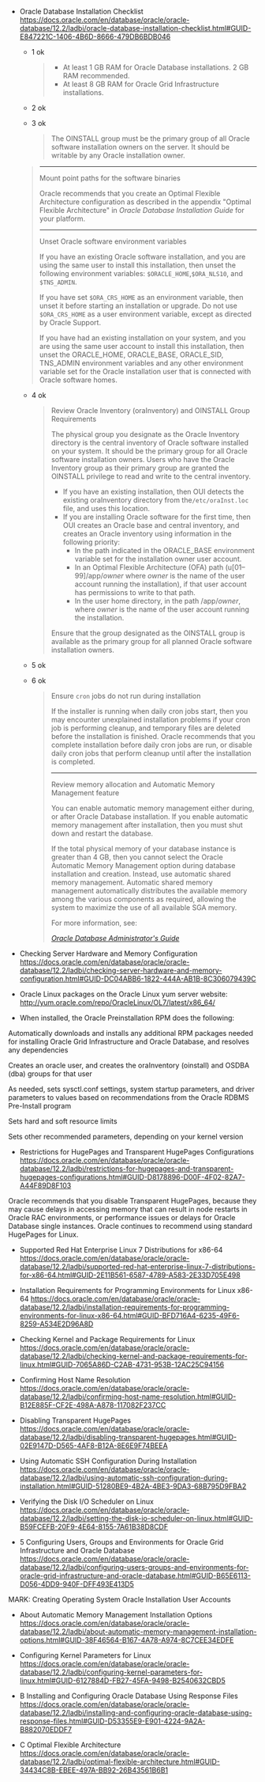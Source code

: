 - Oracle Database Installation Checklist
  https://docs.oracle.com/en/database/oracle/oracle-database/12.2/ladbi/oracle-database-installation-checklist.html#GUID-E847221C-1406-4B6D-8666-479DB6BDB046

  - 1 ok

    > - At least 1 GB RAM for Oracle Database installations. 2 GB RAM recommended.
    > - At least 8 GB RAM for Oracle Grid Infrastructure installations.

  - 2 ok

  - 3 ok

    > The OINSTALL group must be the primary group of all Oracle software installation owners on the server. It should be writable by any Oracle installation owner. 
    >
  > ---
  >
  > Mount point paths for the software binaries
  >
  > Oracle recommends that you create an Optimal Flexible Architecture configuration as described in the appendix "Optimal Flexible Architecture" in *Oracle Database Installation Guide* for your platform.
  >
  > ---
  >
  > Unset Oracle software environment variables
  >
  > If you have an existing Oracle software installation, and you are using the same user to install this installation, then unset the following environment variables: `$ORACLE_HOME`,`$ORA_NLS10`, and `$TNS_ADMIN`.
  >
  > If you have set `$ORA_CRS_HOME` as an environment variable, then unset it before starting an installation or upgrade. Do not use `$ORA_CRS_HOME` as a user environment variable, except as directed by Oracle Support.
  >
  > If you have had an existing installation on your system, and you are using the same user account to install this installation, then unset the ORACLE_HOME, ORACLE_BASE, ORACLE_SID, TNS_ADMIN environment variables and any other environment variable set for the Oracle installation user that is connected with Oracle software homes. 
  >
  > 
  
  - 4 ok
  
    > Review Oracle Inventory (oraInventory) and OINSTALL Group Requirements 
    >
    > The physical group you designate as the Oracle Inventory directory is the central inventory of Oracle software installed on your system. It should be the primary group for all Oracle software installation owners. Users who have the Oracle Inventory group as their primary group are granted the OINSTALL privilege to read and write to the central inventory.
    >
    > - If you have an existing installation, then OUI detects the existing oraInventory directory from the`/etc/oraInst.loc` file, and uses this location.
    > - If you are installing Oracle software for the first time, then OUI creates an Oracle base and central inventory, and creates an Oracle inventory using information in the following priority:
    >   - In the path indicated in the ORACLE_BASE environment variable set for the installation owner user account.
    >   - In an Optimal Flexible Architecture (OFA) path (u[01–99]/app/*owner* where *owner* is the name of the user account running the installation), if that user account has permissions to write to that path.
    >   - In the user home directory, in the path /app/*owner*, where *owner* is the name of the user account running the installation.
    >
    > Ensure that the group designated as the OINSTALL group is available as the primary group for all planned Oracle software installation owners.
  
  - 5 ok
  
  - 6 ok
  
    > Ensure `cron` jobs do not run during installation
    >
    > If the installer is running when daily cron jobs start, then you may encounter unexplained installation problems if your cron job is performing cleanup, and temporary files are deleted before the installation is finished. Oracle recommends that you complete installation before daily cron jobs are run, or disable daily cron jobs that perform cleanup until after the installation is completed.
    >
    > ---
    >
    > Review memory allocation and Automatic Memory Management feature
    >
    > You can enable automatic memory management either during, or after Oracle Database installation. If you enable automatic memory management after installation, then you must shut down and restart the database.
    >
    > If the total physical memory of your database instance is greater than 4 GB, then you cannot select the Oracle Automatic Memory Management option during database installation and creation. Instead, use automatic shared memory management. Automatic shared memory management automatically distributes the available memory among the various components as required, allowing the system to maximize the use of all available SGA memory.
    >
    > For more information, see:
    >
    > [*Oracle Database Administrator's Guide*](https://www.oracle.com/pls/topic/lookup?ctx=en/database/oracle/oracle-database/12.2/ladbi&id=ADMIN11011)
  
- Checking Server Hardware and Memory Configuration
https://docs.oracle.com/en/database/oracle/oracle-database/12.2/ladbi/checking-server-hardware-and-memory-configuration.html#GUID-DC04ABB6-1822-444A-AB1B-8C306079439C

- Oracle Linux packages on the Oracle Linux yum server website:
http://yum.oracle.com/repo/OracleLinux/OL7/latest/x86_64/

- When installed, the Oracle Preinstallation RPM does the following:

Automatically downloads and installs any additional RPM packages needed for installing Oracle Grid Infrastructure and Oracle Database, and resolves any dependencies

Creates an oracle user, and creates the oraInventory (oinstall) and OSDBA (dba) groups for that user

As needed, sets sysctl.conf settings, system startup parameters, and driver parameters to values based on recommendations from the Oracle RDBMS Pre-Install program

Sets hard and soft resource limits

Sets other recommended parameters, depending on your kernel version

- Restrictions for HugePages and Transparent HugePages Configurations
https://docs.oracle.com/en/database/oracle/oracle-database/12.2/ladbi/restrictions-for-hugepages-and-transparent-hugepages-configurations.html#GUID-D8178896-D00F-4F02-82A7-A44F89D8F103

Oracle recommends that you disable Transparent HugePages, because they may cause delays in accessing memory that can result in node restarts in Oracle RAC environments, or performance issues or delays for Oracle Database single instances. Oracle continues to recommend using standard HugePages for Linux.

- Supported Red Hat Enterprise Linux 7 Distributions for x86-64
https://docs.oracle.com/en/database/oracle/oracle-database/12.2/ladbi/supported-red-hat-enterprise-linux-7-distributions-for-x86-64.html#GUID-2E11B561-6587-4789-A583-2E33D705E498

- Installation Requirements for Programming Environments for Linux x86-64
https://docs.oracle.com/en/database/oracle/oracle-database/12.2/ladbi/installation-requirements-for-programming-environments-for-linux-x86-64.html#GUID-BFD716A4-6235-49F6-8259-A534E2D96A8D

- Checking Kernel and Package Requirements for Linux
https://docs.oracle.com/en/database/oracle/oracle-database/12.2/ladbi/checking-kernel-and-package-requirements-for-linux.html#GUID-7065A86D-C2AB-4731-953B-12AC25C94156

- Confirming Host Name Resolution
https://docs.oracle.com/en/database/oracle/oracle-database/12.2/ladbi/confirming-host-name-resolution.html#GUID-B12E885F-CF2E-498A-A878-117082F237CC

- Disabling Transparent HugePages
https://docs.oracle.com/en/database/oracle/oracle-database/12.2/ladbi/disabling-transparent-hugepages.html#GUID-02E9147D-D565-4AF8-B12A-8E6E9F74BEEA

- Using Automatic SSH Configuration During Installation
https://docs.oracle.com/en/database/oracle/oracle-database/12.2/ladbi/using-automatic-ssh-configuration-during-installation.html#GUID-51280BE9-4B2A-4BE3-9DA3-68B795D9FBA2

- Verifying the Disk I/O Scheduler on Linux
https://docs.oracle.com/en/database/oracle/oracle-database/12.2/ladbi/setting-the-disk-io-scheduler-on-linux.html#GUID-B59FCEFB-20F9-4E64-8155-7A61B38D8CDF

- 5 Configuring Users, Groups and Environments for Oracle Grid Infrastructure and Oracle Database
https://docs.oracle.com/en/database/oracle/oracle-database/12.2/ladbi/configuring-users-groups-and-environments-for-oracle-grid-infrastructure-and-oracle-database.html#GUID-B65E6113-D056-4DD9-940F-DFF493E413D5

MARK: Creating Operating System Oracle Installation User Accounts

- About Automatic Memory Management Installation Options
https://docs.oracle.com/en/database/oracle/oracle-database/12.2/ladbi/about-automatic-memory-management-installation-options.html#GUID-38F46564-B167-4A78-A974-8C7CEE34EDFE

- Configuring Kernel Parameters for Linux
https://docs.oracle.com/en/database/oracle/oracle-database/12.2/ladbi/configuring-kernel-parameters-for-linux.html#GUID-6127884D-FB27-45FA-9498-B2540632CBD5

- B Installing and Configuring Oracle Database Using Response Files
https://docs.oracle.com/en/database/oracle/oracle-database/12.2/ladbi/installing-and-configuring-oracle-database-using-response-files.html#GUID-D53355E9-E901-4224-9A2A-B882070EDDF7

- C Optimal Flexible Architecture
https://docs.oracle.com/en/database/oracle/oracle-database/12.2/ladbi/optimal-flexible-architecture.html#GUID-34434C8B-EBEE-497A-BB92-26B43561B6B1
